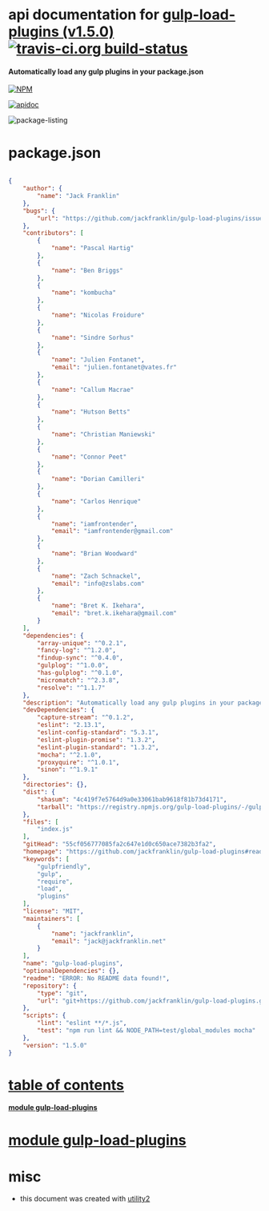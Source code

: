 # api documentation for  [gulp-load-plugins (v1.5.0)](https://github.com/jackfranklin/gulp-load-plugins#readme)  [![travis-ci.org build-status](https://api.travis-ci.org/npmdoc/node-npmdoc-gulp-load-plugins.svg)](https://travis-ci.org/npmdoc/node-npmdoc-gulp-load-plugins)
#### Automatically load any gulp plugins in your package.json

[![NPM](https://nodei.co/npm/gulp-load-plugins.png?downloads=true)](https://www.npmjs.com/package/gulp-load-plugins)

[![apidoc](https://npmdoc.github.io/node-npmdoc-gulp-load-plugins/build/screen-capture.buildNpmdoc.browser._2Fhome_2Ftravis_2Fbuild_2Fnpmdoc_2Fnode-npmdoc-gulp-load-plugins_2Ftmp_2Fbuild_2Fapidoc.html.png)](https://npmdoc.github.io/node-npmdoc-gulp-load-plugins/build..beta..travis-ci.org/apidoc.html)

![package-listing](https://npmdoc.github.io/node-npmdoc-gulp-load-plugins/build/screen-capture.npmPackageListing.svg)



# package.json

```json

{
    "author": {
        "name": "Jack Franklin"
    },
    "bugs": {
        "url": "https://github.com/jackfranklin/gulp-load-plugins/issues"
    },
    "contributors": [
        {
            "name": "Pascal Hartig"
        },
        {
            "name": "Ben Briggs"
        },
        {
            "name": "kombucha"
        },
        {
            "name": "Nicolas Froidure"
        },
        {
            "name": "Sindre Sorhus"
        },
        {
            "name": "Julien Fontanet",
            "email": "julien.fontanet@vates.fr"
        },
        {
            "name": "Callum Macrae"
        },
        {
            "name": "Hutson Betts"
        },
        {
            "name": "Christian Maniewski"
        },
        {
            "name": "Connor Peet"
        },
        {
            "name": "Dorian Camilleri"
        },
        {
            "name": "Carlos Henrique"
        },
        {
            "name": "iamfrontender",
            "email": "iamfrontender@gmail.com"
        },
        {
            "name": "Brian Woodward"
        },
        {
            "name": "Zach Schnackel",
            "email": "info@zslabs.com"
        },
        {
            "name": "Bret K. Ikehara",
            "email": "bret.k.ikehara@gmail.com"
        }
    ],
    "dependencies": {
        "array-unique": "^0.2.1",
        "fancy-log": "^1.2.0",
        "findup-sync": "^0.4.0",
        "gulplog": "^1.0.0",
        "has-gulplog": "^0.1.0",
        "micromatch": "^2.3.8",
        "resolve": "^1.1.7"
    },
    "description": "Automatically load any gulp plugins in your package.json",
    "devDependencies": {
        "capture-stream": "^0.1.2",
        "eslint": "2.13.1",
        "eslint-config-standard": "5.3.1",
        "eslint-plugin-promise": "1.3.2",
        "eslint-plugin-standard": "1.3.2",
        "mocha": "^2.1.0",
        "proxyquire": "^1.0.1",
        "sinon": "^1.9.1"
    },
    "directories": {},
    "dist": {
        "shasum": "4c419f7e5764d9a0e33061bab9618f81b73d4171",
        "tarball": "https://registry.npmjs.org/gulp-load-plugins/-/gulp-load-plugins-1.5.0.tgz"
    },
    "files": [
        "index.js"
    ],
    "gitHead": "55cf056777085fa2c647e1d0c650ace7382b3fa2",
    "homepage": "https://github.com/jackfranklin/gulp-load-plugins#readme",
    "keywords": [
        "gulpfriendly",
        "gulp",
        "require",
        "load",
        "plugins"
    ],
    "license": "MIT",
    "maintainers": [
        {
            "name": "jackfranklin",
            "email": "jack@jackfranklin.net"
        }
    ],
    "name": "gulp-load-plugins",
    "optionalDependencies": {},
    "readme": "ERROR: No README data found!",
    "repository": {
        "type": "git",
        "url": "git+https://github.com/jackfranklin/gulp-load-plugins.git"
    },
    "scripts": {
        "lint": "eslint **/*.js",
        "test": "npm run lint && NODE_PATH=test/global_modules mocha"
    },
    "version": "1.5.0"
}
```



# <a name="apidoc.tableOfContents"></a>[table of contents](#apidoc.tableOfContents)

#### [module gulp-load-plugins](#apidoc.module.gulp-load-plugins)



# <a name="apidoc.module.gulp-load-plugins"></a>[module gulp-load-plugins](#apidoc.module.gulp-load-plugins)



# misc
- this document was created with [utility2](https://github.com/kaizhu256/node-utility2)
